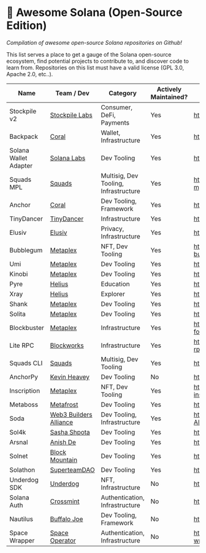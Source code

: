 # 🚀 Awesome Solana (Open-Source Edition)
*Compilation of awesome open-source Solana repositories on Github!*

This list serves a place to get a gauge of the Solana open-source ecosystem, find potential projects to contribute to, and discover code to learn from. Repositories on this list must have a valid license (GPL 3.0, Apache 2.0, etc..).

Name | Team / Dev | Category | Actively Maintained? | Link
--- | --- | --- | --- | ---
Stockpile v2 | [Stockpile Labs](https://twitter.com/GoStockpile) | Consumer, DeFi, Payments | Yes | <https://github.com/StockpileLabs/stockpile-v2>
Backpack | [Coral](https://twitter.com/xNFT_Backpack) | Wallet, Infrastructure | Yes | <https://github.com/coral-xyz/backpack>
Solana Wallet Adapter | [Solana Labs](https://twitter.com/solana) | Dev Tooling | Yes | <https://github.com/solana-labs/wallet-adapter>
Squads MPL | [Squads](https://twitter.com/squadsprotocol) | Multisig, Dev Tooling, Infrastructure | Yes | <https://github.com/Squads-Protocol/squads-mpl>
Anchor | [Coral](https://twitter.com/xNFT_Backpack) | Dev Tooling, Framework | Yes | <https://github.com/coral-xyz/anchor>
TinyDancer | [TinyDancer](https://twitter.com/tinydancerio) | Infrastructure | Yes | <https://github.com/tinydancer-io/tinydancer>
Elusiv | [Elusiv](https://twitter.com/elusivprivacy) | Privacy, Infrastructure | Yes | <https://github.com/elusiv-privacy/elusiv>
Bubblegum | [Metaplex](https://twitter.com/metaplex) | NFT, Dev Tooling | Yes | <https://github.com/metaplex-foundation/mpl-bubblegum>
Umi | [Metaplex](https://twitter.com/metaplex) | Dev Tooling | Yes | <https://github.com/metaplex-foundation/umi>
Kinobi | [Metaplex](https://twitter.com/metaplex) | Dev Tooling | Yes | <https://github.com/metaplex-foundation/kinobi>
Pyre | [Helius](https://twitter.com/heliuslabs) | Education | Yes | <https://github.com/helius-labs/pyre>
Xray | [Helius](https://twitter.com/heliuslabs) | Explorer | Yes | <https://github.com/helius-labs/xray>
Shank | [Metaplex](https://twitter.com/metaplex) | Dev Tooling | Yes | <https://github.com/metaplex-foundation/shank>
Solita | [Metaplex](https://twitter.com/metaplex) | Dev Tooling | Yes | <https://github.com/metaplex-foundation/solita>
Blockbuster | [Metaplex](https://twitter.com/metaplex) | Infrastructure | Yes | <https://github.com/metaplex-foundation/blockbuster>
Lite RPC | [Blockworks](https://twitter.com/blockworks_) | Infrastructure | Yes | <https://github.com/blockworks-foundation/lite-rpc>
Squads CLI | [Squads](https://twitter.com/squadsprotocol) | Multisig, Dev Tooling | Yes | <https://github.com/Squads-Protocol/squads-cli>
AnchorPy | [Kevin Heavey](https://twitter.com/metaplex) | Dev Tooling | No | <https://github.com/kevinheavey/anchorpy>
Inscription | [Metaplex](https://twitter.com/metaplex) | NFT, Dev Tooling | Yes | <https://github.com/metaplex-foundation/mpl-inscription>
Metaboss | [Metafrost](https://github.com/samuelvanderwaal/metaboss) | Dev Tooling | Yes | <https://github.com/samuelvanderwaal/metaboss>
Soda | [Web3 Builders Alliance](https://twitter.com/comebuidlwithus) | Dev Tooling, Infrastructure | Yes | <https://github.com/Web3-Builders-Alliance/soda>
Sol4k | [Sasha Shpota](https://twitter.com/sashashpota) | Dev Tooling | Yes | <https://github.com/sol4k/sol4k>
Arsnal | [Anish De](https://twitter.com/anishde10) | Dev Tooling | Yes | <https://github.com/AnishDe12020/arsnal>
Solnet | [Block Mountain](https://twitter.com/blockmountainio) | Dev Tooling | Yes | <https://github.com/bmresearch/Solnet>
Solathon | [SuperteamDAO](https://twitter.com/superteamdao) | Dev Tooling | Yes | <https://github.com/SuperteamDAO/solathon>
Underdog SDK | [Underdog](https://twitter.com/backanunderdog) | NFT, Infrastructure | No | <https://github.com/UnderdogProtocol/js>
Solana Auth | [Crossmint](https://twitter.com/crossmint) | Authentication, Infrastructure | No | <https://github.com/Crossmint/solana-auth>
Nautilus | [Buffalo Joe](https://twitter.com/realbuffalojoe) | Dev Tooling, Framework | No | <https://github.com/nautilus-project/nautilus>
Space Wrapper | [Space Operator](https://twitter.com/_space_operator) | Authentication, Infrastructure | No | <https://github.com/space-operator/space-wrapper>
